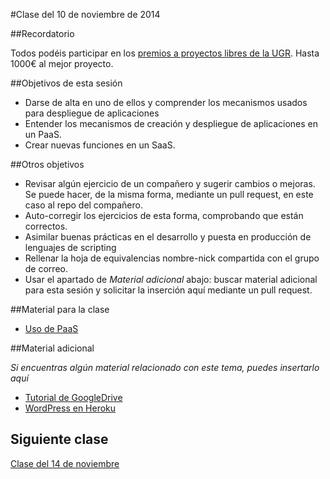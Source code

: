 #Clase del 10 de noviembre de 2014

##Recordatorio

Todos podéis participar en los [premios a proyectos libres de la UGR](http://osl.ugr.es/2014/09/26/premios-a-proyectos-libres-de-la-ugr/). Hasta 1000€ al mejor proyecto.

##Objetivos de esta sesión

* Darse de alta en uno de ellos y comprender los mecanismos usados para despliegue de aplicaciones
* Entender los mecanismos de creación y despliegue de aplicaciones en un PaaS.
* Crear nuevas funciones en un SaaS.

##Otros objetivos

* Revisar algún ejercicio de un compañero y sugerir cambios o mejoras. Se puede hacer, de la misma forma, mediante un pull request, en este caso al repo del compañero.
* Auto-corregir los ejercicios de esta forma, comprobando que están correctos.
* Asimilar buenas prácticas en el desarrollo y puesta en producción de lenguajes de scripting
* Rellenar la hoja de equivalencias nombre-nick compartida con el grupo de correo.
* Usar el apartado de *Material adicional* abajo: buscar material adicional para esta sesión y solicitar la inserción aquí mediante un pull request. 

##Material para la clase

* [Uso de PaaS](http://jj.github.io/CC/documentos/temas/PaaS#usando-un-servicio-paas)

##Material adicional

*Si encuentras algún material relacionado con este tema, puedes insertarlo aquí*

* [Tutorial de GoogleDrive](https://developers.google.com/apps-script/overview)
* [WordPress en Heroku](https://github.com/mhoofman/wordpress-heroku)


## Siguiente clase

[Clase del 14 de noviembre](10.md) 
